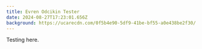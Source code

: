 ```yaml
---
title: Evren Odcikin Tester
date: 2024-08-27T17:23:01.656Z
background: https://ucarecdn.com/0f5b4e90-5df9-41be-bf55-a0e438be2f30/
---
```

T﻿esting here.